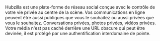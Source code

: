 Hubzilla est une plate-forme de réseau social conçue avec le contrôle de votre vie privée au centre de la scène. Vos communications en ligne peuvent être aussi publiques que vous le souhaitez ou aussi privées que vous le souhaitez. Conversations privées, photos privées, vidéos privées. Votre média n'est pas caché derrière une URL obscure qui peut être devinée, il est protégé par une authentification interdomaine de pointe.
